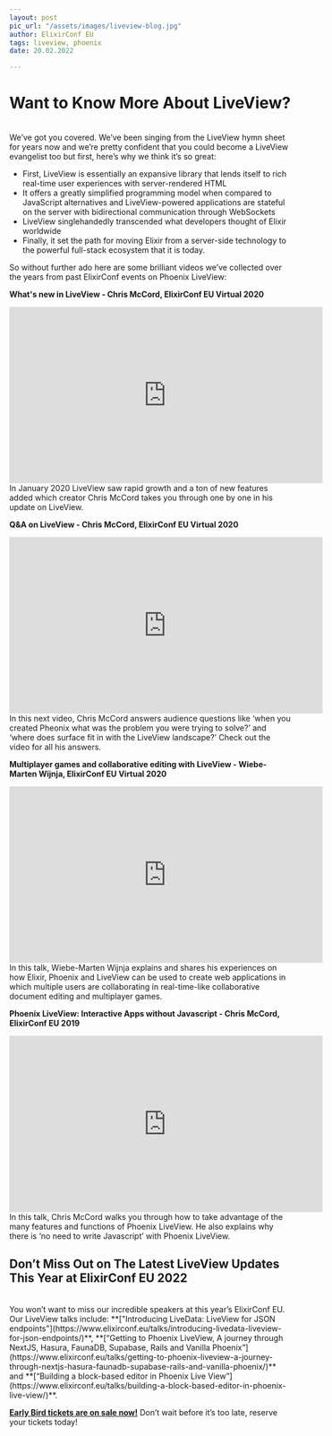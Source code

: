 ```yaml
---
layout: post
pic_url: "/assets/images/liveview-blog.jpg"
author: ElixirConf EU
tags: liveview, phoenix
date: 20.02.2022

---
```

# Want to Know More About LiveView?
<br>
We’ve got you covered. We’ve been singing from the LiveView hymn sheet for years now
and we’re pretty confident that you could become a LiveView evangelist too but first, here’s why we think it’s so great:

- First, LiveView is essentially an expansive library that lends itself to rich real-time user experiences with server-rendered HTML
- It offers a greatly simplified programming model when compared to JavaScript alternatives and LiveView-powered applications are stateful on the server with bidirectional communication through WebSockets
- LiveView singlehandedly transcended what developers thought of Elixir worldwide
- Finally, it set the path for moving Elixir from a server-side technology to the powerful full-stack ecosystem that it is today.

So without further ado here are some brilliant videos we’ve collected over the years from past ElixirConf events on Phoenix LiveView:

**What's new in LiveView - Chris McCord, ElixirConf EU Virtual 2020**


<iframe width="560" height="315" src="https://www.youtube.com/embed/VU1JMg9AbLQ" title="YouTube video player" frameborder="0" allow="accelerometer; autoplay; clipboard-write; encrypted-media; gyroscope; picture-in-picture" allowfullscreen></iframe>
<br>
In January 2020 LiveView saw rapid growth and a ton of new features added which creator Chris McCord takes you through one by one in his update on LiveView.


**Q&A on LiveView - Chris McCord, ElixirConf EU Virtual 2020**

<iframe width="560" height="315" src="https://www.youtube.com/embed/Rc_iqnZ05ZE" title="YouTube video player" frameborder="0" allow="accelerometer; autoplay; clipboard-write; encrypted-media; gyroscope; picture-in-picture" allowfullscreen></iframe>
<br>
In this next video, Chris McCord answers audience questions like ‘when you created Pheonix what was the problem you were trying to solve?’ and ‘where does surface fit in with the LiveView landscape?’ Check out the video for all his answers.


**Multiplayer games and collaborative editing with LiveView - Wiebe-Marten Wijnja, ElixirConf EU Virtual 2020**

<iframe width="560" height="315" src="https://www.youtube.com/embed/aErs_DIWxl8" title="YouTube video player" frameborder="0" allow="accelerometer; autoplay; clipboard-write; encrypted-media; gyroscope; picture-in-picture" allowfullscreen></iframe>
<br>
In this talk, Wiebe-Marten Wijnja explains and shares his experiences on how Elixir, Phoenix and LiveView can be used to create web applications in which multiple users are collaborating in real-time-like collaborative document editing and multiplayer games.


**Phoenix LiveView: Interactive Apps without Javascript - Chris McCord, ElixirConf EU 2019**

<iframe width="560" height="315" src="https://www.youtube.com/embed/8xJzHq8ru0M" title="YouTube video player" frameborder="0" allow="accelerometer; autoplay; clipboard-write; encrypted-media; gyroscope; picture-in-picture" allowfullscreen></iframe>
<br>
In this talk, Chris McCord walks you through how to take advantage of the many features and functions of Phoenix LiveView. He also explains why there is ‘no need to write Javascript’ with Phoenix LiveView.
<br>

## Don’t Miss Out on The Latest LiveView Updates This Year at ElixirConf EU 2022
<br>
You won’t want to miss our incredible speakers at this year’s ElixirConf EU. Our LiveView talks include: **["Introducing LiveData: LiveView for JSON endpoints"](https://www.elixirconf.eu/talks/introducing-livedata-liveview-for-json-endpoints/)**, **[“Getting to Phoenix LiveView, A journey through NextJS, Hasura, FaunaDB, Supabase, Rails and Vanilla Phoenix”](https://www.elixirconf.eu/talks/getting-to-phoenix-liveview-a-journey-through-nextjs-hasura-faunadb-supabase-rails-and-vanilla-phoenix/)** and **[“Building a block-based editor in Phoenix Live View”](https://www.elixirconf.eu/talks/building-a-block-based-editor-in-phoenix-live-view/)**.

**[Early Bird tickets are on sale now!](https://www.elixirconf.eu/)** Don’t wait before it’s too late, reserve your tickets today!
